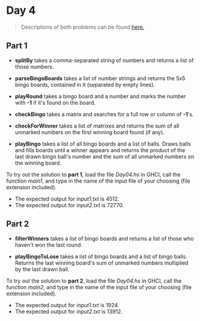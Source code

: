 ﻿# Day 4
>Descriptions of both problems can be found [here.](https://adventofcode.com/2021/day/4)

## Part 1
* **splitBy** takes a comma-separated string of numbers and returns a list of those numbers.

* **parseBingoBoards** takes a list of number strings and returns the 5x5 bingo boards, contained in it (separated by empty lines).

* **playRound** takes a bingo board and a number and marks the number with **-1** if it's found on the board.

* **checkBingo** takes a matrix and searches for a full row or column of **-1**'s.

* **checkForWinner** takes a list of matrixes and returns the sum of all unmarked numbers on the first winning board found (if any).

* **playBingo** takes a list of all bingo boards and a list of balls. Draws balls and fills boards until a winner appears and returns the product of the last drawn bingo ball's number and the sum of all unmarked numbers on the winning board.

To try out the solution to **part 1**, load the file *Day04.hs* in GHCI, call the function *main1*, and type in the name of the input file of your choosing (file extension included). 
* The expected output for *input1.txt* is 4512.
* The expected output for *input2.txt* is 72770.

## Part 2

* **filterWinners** takes a list of bingo boards and returns a list of those who haven't won the last round.

* **playBingoToLose** takes a list of bingo boards and a list of bingo balls. Returns the last winning board's sum of unmarked numbers multiplied by the last drawn ball.

To try out the solution to **part 2**, load the file *Day04.hs* in GHCI, call the function *main2*, and type in the name of the input file of your choosing (file extension included). 
* The expected output for *input1.txt* is 1924.
* The expected output for *input2.txt* is 13912.
